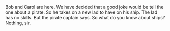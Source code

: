 Bob and Carol are here. We have decided that a good joke would be tell the one about a pirate. So he takes on a new lad to have on his ship. The lad has no skills. But the pirate captain says. So what do you know about ships? Nothing, sir.
